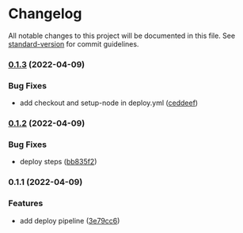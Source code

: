 # Changelog

All notable changes to this project will be documented in this file. See [standard-version](https://github.com/conventional-changelog/standard-version) for commit guidelines.

### [0.1.3](https://github.com/oss6/ossamaedbali.me/compare/v0.1.2...v0.1.3) (2022-04-09)


### Bug Fixes

* add checkout and setup-node in deploy.yml ([ceddeef](https://github.com/oss6/ossamaedbali.me/commit/ceddeef6ac9374fc97a280b9b5e50cae56f772d1))

### [0.1.2](https://github.com/oss6/ossamaedbali.me/compare/v0.1.1...v0.1.2) (2022-04-09)


### Bug Fixes

* deploy steps ([bb835f2](https://github.com/oss6/ossamaedbali.me/commit/bb835f2270239683b3b3241dc9929ba9adc082c1))

### 0.1.1 (2022-04-09)


### Features

* add deploy pipeline ([3e79cc6](https://github.com/oss6/ossamaedbali.me/commit/3e79cc6b878a0cfc30b1393176c07c530b55a30b))
